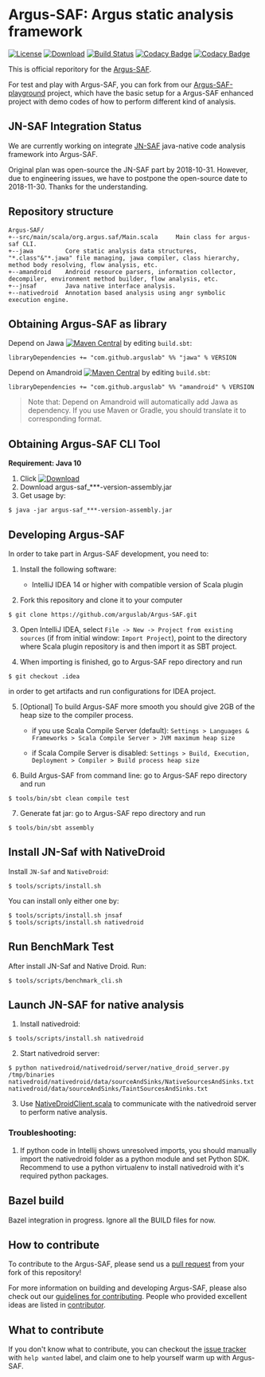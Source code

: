 # Argus-SAF: Argus static analysis framework
[![License](https://img.shields.io/badge/License-EPL%201.0-red.svg)](https://opensource.org/licenses/EPL-1.0) 
[![Download](https://api.bintray.com/packages/arguslab/maven/argus-saf/images/download.svg)](https://bintray.com/arguslab/maven/argus-saf/_latestVersion)
[![Build Status](https://travis-ci.org/arguslab/Argus-SAF.svg?branch=master)](https://travis-ci.org/arguslab/Argus-SAF)
[![Codacy Badge](https://api.codacy.com/project/badge/Grade/1a59d168b6fc42faaed643249ac3e2f5)](https://www.codacy.com/app/fgwei521/Argus-SAF?utm_source=github.com&amp;utm_medium=referral&amp;utm_content=arguslab/Argus-SAF&amp;utm_campaign=Badge_Grade)
[![Codacy Badge](https://api.codacy.com/project/badge/Coverage/1a59d168b6fc42faaed643249ac3e2f5)](https://www.codacy.com/app/fgwei521/Argus-SAF?utm_source=github.com&amp;utm_medium=referral&amp;utm_content=arguslab/Argus-SAF&amp;utm_campaign=Badge_Coverage)

This is official reporitory for the [Argus-SAF](http://pag.arguslab.org/argus-saf).

For test and play with Argus-SAF, you can fork from our [Argus-SAF-playground](https://github.com/arguslab/Argus-SAF-playground)
project, which have the basic setup for a Argus-SAF enhanced project with demo codes of how to perform different kind of analysis.

## JN-SAF Integration Status
We are currently working on integrate [JN-SAF](http://www.fengguow.com/resources/papers/JN-SafCCS18.pdf) java-native code analysis framework into Argus-SAF. 

Original plan was open-source the JN-SAF part by 2018-10-31. However, due to engineering issues, we have to postpone the open-source date to 2018-11-30. Thanks for the understanding.

## Repository structure

```
Argus-SAF/
+--src/main/scala/org.argus.saf/Main.scala     Main class for argus-saf CLI.
+--jawa         Core static analysis data structures, "*.class"&"*.jawa" file managing, jawa compiler, class hierarchy, method body resolving, flow analysis, etc.
+--amandroid    Android resource parsers, information collector, decompiler, environment method builder, flow analysis, etc.
+--jnsaf        Java native interface analysis.
+--nativedroid  Annotation based analysis using angr symbolic execution engine.
```

## Obtaining Argus-SAF as library

Depend on Jawa
[![Maven Central](https://maven-badges.herokuapp.com/maven-central/com.github.arguslab/jawa_2.12/badge.svg)](https://maven-badges.herokuapp.com/maven-central/com.github.arguslab/jawa_2.12)
by editing
`build.sbt`:

```
libraryDependencies += "com.github.arguslab" %% "jawa" % VERSION
```

Depend on Amandroid
[![Maven Central](https://maven-badges.herokuapp.com/maven-central/com.github.arguslab/amandroid_2.12/badge.svg)](https://maven-badges.herokuapp.com/maven-central/com.github.arguslab/amandroid_2.12)
by editing
`build.sbt`:

```
libraryDependencies += "com.github.arguslab" %% "amandroid" % VERSION
```

> Note that: Depend on Amandroid will automatically add Jawa as dependency. If you use Maven or Gradle, you should translate it to corresponding format.

## Obtaining Argus-SAF CLI Tool

**Requirement: Java 10**

1. Click [![Download](https://api.bintray.com/packages/arguslab/maven/argus-saf/images/download.svg)](https://bintray.com/arguslab/maven/argus-saf/_latestVersion)
2. Download argus-saf_***-version-assembly.jar
3. Get usage by:
  
 ```
 $ java -jar argus-saf_***-version-assembly.jar
 ```

## Developing Argus-SAF

In order to take part in Argus-SAF development, you need to:

1. Install the following software:
    - IntelliJ IDEA 14 or higher with compatible version of Scala plugin

2. Fork this repository and clone it to your computer

  ```
  $ git clone https://github.com/arguslab/Argus-SAF.git
  ```

3. Open IntelliJ IDEA, select `File -> New -> Project from existing sources`
(if from initial window: `Import Project`), point to
the directory where Scala plugin repository is and then import it as SBT project.

4. When importing is finished, go to Argus-SAF repo directory and run

  ```
  $ git checkout .idea
  ```

  in order to get artifacts and run configurations for IDEA project.

5. [Optional] To build Argus-SAF more smooth you should give 2GB of the heap size to the compiler process.
   - if you use Scala Compile Server (default):
   `Settings > Languages & Frameworks > Scala Compile Server > JVM maximum heap size`

   - if Scala Compile Server is disabled:
   `Settings > Build, Execution, Deployment > Compiler > Build process heap size`
   
6. Build Argus-SAF from command line: go to Argus-SAF repo directory and run

  ```
  $ tools/bin/sbt clean compile test
  ```

7. Generate fat jar: go to Argus-SAF repo directory and run
  ```
  $ tools/bin/sbt assembly
  ```
  
## Install JN-Saf with NativeDroid

Install `JN-Saf` and `NativeDroid`:
  ```
  $ tools/scripts/install.sh
  ```
  
You can install only either one by:
  ```
  $ tools/scripts/install.sh jnsaf
  $ tools/scripts/install.sh nativedroid
  ```

## Run BenchMark Test
After install JN-Saf and Native Droid. Run:
  ```
  $ tools/scripts/benchmark_cli.sh
  ```
  
## Launch JN-SAF for native analysis

1. Install nativedroid:
  ```
  $ tools/scripts/install.sh nativedroid
  ```

2. Start nativedroid server:
  ```
  $ python nativedroid/nativedroid/server/native_droid_server.py /tmp/binaries nativedroid/nativedroid/data/sourceAndSinks/NativeSourcesAndSinks.txt nativedroid/data/sourceAndSinks/TaintSourcesAndSinks.txt
  ```

3. Use [NativeDroidClient.scala]() to communicate with the nativedroid server to perform native analysis.

### Troubleshooting:

1. If python code in Intellij shows unresolved imports, you should manually import the nativedroid folder as a python module and set Python SDK.
Recommend to use a python virtualenv to install nativedroid with it's required python packages.

## Bazel build

Bazel integration in progress. Ignore all the BUILD files for now.

## How to contribute

To contribute to the Argus-SAF, please send us a [pull request](https://help.github.com/articles/using-pull-requests/#fork--pull) from your fork of this repository!

For more information on building and developing Argus-SAF, please also check out our [guidelines for contributing](CONTRIBUTING.md). People who provided excellent ideas are listed in [contributor](CONTRIBUTOR.md).
 
## What to contribute

If you don't know what to contribute,
you can checkout the [issue tracker](https://github.com/arguslab/Argus-SAF/issues) with `help wanted` label, and claim one to help yourself warm up with Argus-SAF.
